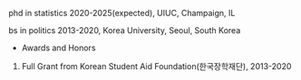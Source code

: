 
phd in statistics 2020-2025(expected), UIUC, Champaign, IL

bs in politics 2013-2020, Korea University, Seoul, South Korea

- Awards and Honors
1. Full Grant from Korean Student Aid Foundation(한국장학재단), 2013-2020
